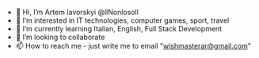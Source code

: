 - 👋 Hi, I’m Artem Iavorskyi @llNonlosoll
- 👀 I’m interested in IT technologies, computer games, sport, travel
- 🌱 I’m currently learning Italian, English, Full Stack Development
- 💞️ I’m looking to collaborate
- 📫 How to reach me - just write me to email "wishmasterar@gmail.com"

<!---
llNonlosoll/llNonlosoll is a ✨ special ✨ repository because its `README.md` (this file) appears on your GitHub profile.
You can click the Preview link to take a look at your changes.
--->
